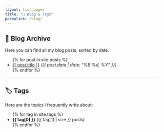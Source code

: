 ```yaml
---
layout: list_pages
title: "📝 Blog & Tags"
permalink: /blog/
---
```


## 📝 Blog Archive  
Here you can find all my blog posts, sorted by date.

<ul>
  {% for post in site.posts %}
    <li>
      <a href="{{ post.url | relative_url }}">{{ post.title }}</a>  
      <em>({{ post.date | date: "%B %d, %Y" }})</em>
    </li>
  {% endfor %}
</ul>

---

## 🏷️ Tags  

Here are the topics I frequently write about:

<ul>
  {% for tag in site.tags %}
    <li><strong>{{ tag[0] }}</strong> ({{ tag[1] | size }} posts)</li>
  {% endfor %}
</ul>



